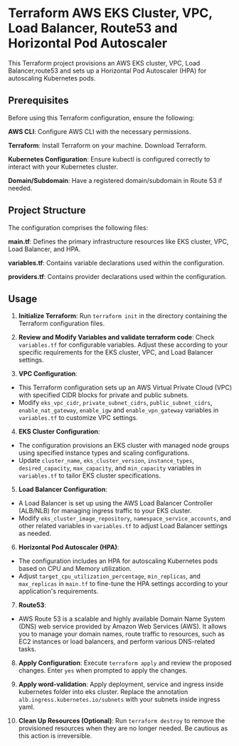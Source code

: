 
# Terraform AWS EKS Cluster, VPC, Load Balancer, Route53 and Horizontal Pod Autoscaler

This Terraform project provisions an AWS EKS cluster, VPC, Load Balancer,route53 and sets up a Horizontal Pod Autoscaler (HPA) for autoscaling Kubernetes pods.

## Prerequisites

Before using this Terraform configuration, ensure the following:

**AWS CLI**: Configure AWS CLI with the necessary permissions.

**Terraform**: Install Terraform on your machine. Download Terraform.

**Kubernetes Configuration**: Ensure kubectl is configured correctly to interact with your Kubernetes cluster.

**Domain/Subdomain**: Have a registered domain/subdomain in Route 53 if needed.

## Project Structure

The configuration comprises the following files:

**main.tf**: Defines the primary infrastructure resources like EKS cluster, VPC, Load Balancer, and HPA.

**variables.tf**: Contains variable declarations used within the configuration.

**providers.tf**: Contains provider declarations used within the configuration.


## Usage

1. **Initialize Terraform**: Run `terraform init` in the directory containing the Terraform configuration files.

2. **Review and Modify Variables and validate terraform code**: Check `variables.tf` for configurable variables. Adjust these according to your specific requirements for the EKS cluster, VPC, and Load Balancer settings.

3. **VPC Configuration**:
- This Terraform configuration sets up an AWS Virtual Private Cloud (VPC) with specified CIDR blocks for private and public subnets.
- Modify `eks_vpc_cidr`, `private_subnet_cidrs`, `public_subnet_cidrs`, `enable_nat_gateway`, `enable_igw` and `enable_vpn_gateway` variables in `variables.tf` to customize VPC settings.

4. **EKS Cluster Configuration**:
 - The configuration provisions an EKS cluster with managed node groups using specified instance types and scaling configurations.
- Update `cluster_name`, `eks_cluster_version`, `instance_types`, `desired_capacity`, `max_capacity`, and `min_capacity` variables in `variables.tf` to tailor EKS cluster specifications.

5. **Load Balancer Configuration**:
- A Load Balancer is set up using the AWS Load Balancer Controller (ALB/NLB) for managing ingress traffic to your EKS cluster.
- Modify `eks_cluster_image_repository`, `namespace_service_accounts`, and other related variables in `variables.tf` to adjust Load Balancer settings as needed.

6. **Horizontal Pod Autoscaler (HPA)**:
- The configuration includes an HPA for autoscaling Kubernetes pods based on CPU and Memory utilization.
- Adjust `target_cpu_utilization_percentage`, `min_replicas`, and `max_replicas` in `main.tf` to fine-tune the HPA settings according to your application's requirements.

7. **Route53**:
- AWS Route 53 is a scalable and highly available Domain Name System (DNS) web service provided by Amazon Web Services (AWS). It allows you to manage your domain names, route traffic to resources, such as EC2 instances or load balancers, and perform various DNS-related tasks.

8. **Apply Configuration**: Execute `terraform apply` and review the proposed changes. Enter `yes` when prompted to apply the changes.

9. **Apply word-validation**: Apply deployment, service and ingress inside kubernetes folder into eks cluster. Replace the annotation `alb.ingress.kubernetes.io/subnets` with your subnets inside ingress yaml.

9. **Clean Up Resources (Optional)**: Run `terraform destroy` to remove the provisioned resources when they are no longer needed. Be cautious as this action is irreversible.







